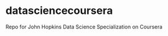datasciencecoursera
===================

Repo for John Hopkins Data Science Specialization on Coursera
